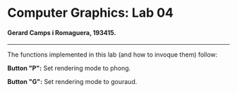 # Computer Graphics: Lab 04

#### Gerard Camps i Romaguera, 193415.

___

The functions implemented in this lab (and how to invoque them) follow:


**Button "P":** Set rendering mode to phong.

**Button "G":** Set rendering mode to gouraud.




